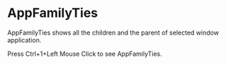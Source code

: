 # AppFamilyTies
AppFamilyTies shows all the children and the parent of selected window application.

Press Ctrl+1+Left Mouse Click to see AppFamilyTies.
